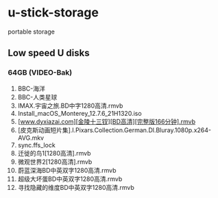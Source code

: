 # u-stick-storage
portable storage
## Low speed U disks
### 64GB (VIDEO-Bak)

1. BBC-海洋
2. BBC-人类星球
3. IMAX.宇宙之旅.BD中字1280高清.rmvb
4. Install_macOS_Monterey_12.7.6_21H1320.iso
5. [www.dyxiazai.com][金陵十三钗][BD高清][完整版166分钟].rmvb
6. [皮克斯动画短片集].I.Pixars.Collection.German.Dl.Bluray.1080p.x264-AVG.mkv
7. sync.ffs_lock
8. 迁徙的鸟1[1280高清].rmvb
9. 微观世界2[1280高清].rmvb
10. 蔚蓝深海BD中英双字1280高清.rmvb
11. 超级大坏蛋BD中英双字1280高清.rmvb
12. 寻找隐藏的维度BD中英双字1280高清.rmvb
